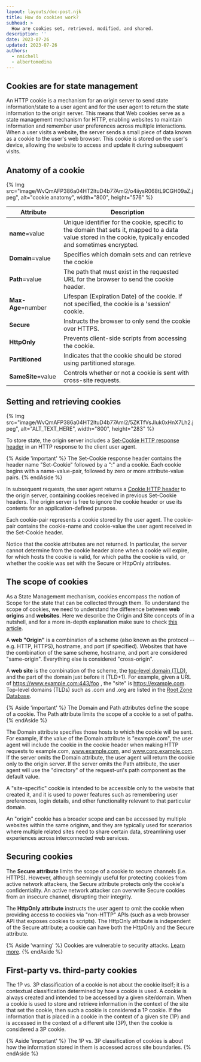```yaml
---
layout: layouts/doc-post.njk
title: How do cookies work?
subhead: >
  How are cookies set, retrieved, modified, and shared.
description: ''
date: 2023-07-26
updated: 2023-07-26
authors:
  - nmichell
  - albertomedina
---
```


## Cookies are for state management

An HTTP cookie is a mechanism for an origin server to send state information/state to a user agent and for the user agent to return the state information to the origin server. This means that Web cookies serve as a state management mechanism for HTTP, enabling websites to maintain information and remember user preferences across multiple interactions. When a user visits a website, the server sends a small piece of data known as a cookie to the user's web browser. This cookie is stored on the user's device, allowing the website to access and update it during subsequent visits.

## Anatomy of a cookie

{% Img src="image/WvQmAFP386a04HT2ItuD4b77Aml2/o4iiysR068tL9CGH09aZ.jpeg", alt="cookie anatomy", width="800", height="576" %}

<table class="with-borders">
  <thead>
    <tr>
      <th>Attribute</th>
      <th>Description</th>
    </tr>
  </thead>
  <tr>
    <td><b>name</b>=value</td>
    <td>Unique identifier for the cookie, specific to the domain that sets it, mapped to a data value stored in the cookie, typically encoded and sometimes encrypted. </td>
  </tr>
  <tr>
    <td><b>Domain</b>=value</td>
    <td>Specifies which domain sets and can retrieve the cookie</td>
  </tr>
  <tr>
    <td><b>Path</b>=value</td>
    <td>The path that must exist in the requested URL for the browser to send the cookie header.</td>
  </tr>  
  <tr>
    <td><b>Max-Age</b>=number</td>
    <td>Lifespan (Expiration Date) of the cookie. If not specified, the cookie is a 'session' cookie.</td>
  </tr>
  <tr>
    <td><b>Secure</b></td>
    <td>Instructs the browser to only send the cookie over HTTPS.</td>
  </tr>
  <tr>
    <td><b>HttpOnly</b></td>
    <td>Prevents client-side scripts  from accessing the cookie.</td>
  </tr>
  <tr>
    <td><b>Partitioned</b></td>
    <td>Indicates that the cookie should be stored using partitioned storage.</td>
  </tr>
  <tr>
    <td><b>SameSite</b>=value</td>
    <td>Controls whether or not a cookie is sent with cross-site requests.</td>
  </tr>    
</table>

## Setting and retrieving cookies

{% Img src="image/WvQmAFP386a04HT2ItuD4b77Aml2/5ZKTfVsJIuk0xHnX7Lh2.jpeg", alt="ALT_TEXT_HERE", width="800", height="283" %}

To store state, the origin server includes a [Set-Cookie HTTP response header](https://developer.mozilla.org/docs/Web/HTTP/Headers/Set-Cookie) in an HTTP response to the client user agent.

{% Aside 'important' %}
The Set-Cookie response header contains the header name "Set-Cookie" followed by a ":" and a cookie. Each cookie begins with a name-value-pair, followed by zero or more attribute-value pairs.
{% endAside %}

In subsequent requests, the user agent returns a [Cookie HTTP header](https://developer.mozilla.org/docs/Web/HTTP/Headers/Cookie) to the origin server, containing cookies received in previous Set-Cookie headers. The origin server is free to ignore the cookie header or use its contents for an application-defined purpose.

Each cookie-pair represents a cookie stored by the user agent. The cookie-pair contains the cookie-name and cookie-value the user agent received in the Set-Cookie header.

Notice that the cookie attributes are not returned. In particular, the server cannot determine from the cookie header alone when a cookie will expire, for which hosts the cookie is valid, for which paths the cookie is valid, or whether the cookie was set with the Secure or HttpOnly attributes.

## The scope of cookies

As a State Management mechanism, cookies encompass the notion of Scope for the state that can be collected through them. To understand the scope of cookies, we need to understand the difference between **web origins** and **websites**. Here we describe the Origin and Site concepts of in a nutshell, and for a more in-depth explanation make sure to check [this article](https://web.dev/same-site-same-origin/).

A **web "Origin"** is a combination of a scheme (also known as the protocol -- e.g. HTTP, HTTPS), hostname, and port (if specified). Websites that have the combination of the same scheme, hostname, and port are considered "same-origin". Everything else is considered "cross-origin".

A **web site** is the combination of the scheme, the [top-level domain (TLD)](https://developer.mozilla.org/docs/Glossary/TLD), and the part of the domain just before it (TLD+1). For example, given a URL of https://www.example.com:443/foo , the "site" is https://example.com. Top-level domains (TLDs) such as .com and .org are listed in the [Root Zone Database](https://www.iana.org/domains/root/db).

{% Aside 'important' %}
The Domain and Path attributes define the scope of a cookie. The Path attribute limits the scope of a cookie to a set of paths.
{% endAside %}

The Domain attribute specifies those hosts to which the cookie will be sent. For example, if the value of the Domain attribute is "example.com", the user agent will include the cookie in the cookie header when making HTTP requests to example.com, www.example.com, and www.corp.example.com. If the server omits the Domain attribute, the user agent will return the cookie only to the origin server. If the server omits the Path attribute, the user agent will use the "directory" of the request-uri's path component as the default value.

A "site-specific" cookie is intended to be accessible only to the website that created it, and it is used to power features such as remembering user preferences, login details, and other functionality relevant to that particular domain.

An "origin" cookie has a broader scope and can be accessed by multiple websites within the same originm, and they are typically used for scenarios where multiple related sites need to share certain data, streamlining user experiences across interconnected web services.

## Securing cookies

The **Secure attribute** limits the scope of a cookie to secure channels (i.e. HTTPS). However, although seemingly useful for protecting cookies from active network attackers, the Secure attribute protects only the cookie's confidentiality. An active network attacker can overwrite Secure cookies from an insecure channel, disrupting their integrity.

The **HttpOnly attribute** instructs the user agent to omit the cookie when providing access to cookies via "non-HTTP" APIs (such as a web browser API that exposes cookies to scripts). The HttpOnly attribute is independent of the Secure attribute; a cookie can have both the HttpOnly and the Secure attribute.

{% Aside 'warning' %}
Cookies are vulnerable to security attacks. [Learn more]().
{% endAside %}

## First-party vs. third-party cookies

The 1P vs. 3P classification of a cookie is not about the cookie itself; it is a contextual classification determined by how a cookie is used. A cookie is always created and intended to be accessed by a given site/domain. When a cookie is used to store and retrieve information in the context of the site that set the cookie, then such a cookie is considered a 1P cookie. If the information that is placed in a cookie in the context of a given site (1P) and is accessed in the context of a different site (3P), then the cookie is considered a 3P cookie.

{% Aside 'important' %}
The 1P vs. 3P classification of cookies is about how the information stored in them is accessed across site boundaries.
{% endAside %}
